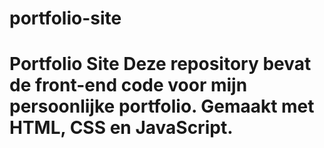 # portfolio-site
# Portfolio Site  Deze repository bevat de front-end code voor mijn persoonlijke portfolio. Gemaakt met HTML, CSS en JavaScript.

